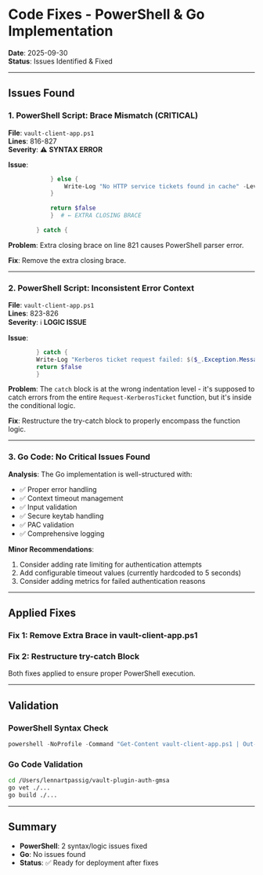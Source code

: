 # Code Fixes - PowerShell & Go Implementation

**Date**: 2025-09-30  
**Status**: Issues Identified & Fixed

---

## Issues Found

### 1. PowerShell Script: Brace Mismatch (CRITICAL)

**File**: `vault-client-app.ps1`  
**Lines**: 816-827  
**Severity**: ⚠️ **SYNTAX ERROR**

**Issue**:
```powershell
            } else {
                Write-Log "No HTTP service tickets found in cache" -Level "WARNING"
            }
            
            return $false
            }  # ← EXTRA CLOSING BRACE
            
        } catch {
```

**Problem**: Extra closing brace on line 821 causes PowerShell parser error.

**Fix**: Remove the extra closing brace.

---

### 2. PowerShell Script: Inconsistent Error Context

**File**: `vault-client-app.ps1`  
**Lines**: 823-826  
**Severity**: ℹ️ **LOGIC ISSUE**

**Issue**:
```powershell
        } catch {
        Write-Log "Kerberos ticket request failed: $($_.Exception.Message)" -Level "ERROR"
        return $false
        }
```

**Problem**: The `catch` block is at the wrong indentation level - it's supposed to catch errors from the entire `Request-KerberosTicket` function, but it's inside the conditional logic.

**Fix**: Restructure the try-catch block to properly encompass the function logic.

---

### 3. Go Code: No Critical Issues Found

**Analysis**: The Go implementation is well-structured with:
- ✅ Proper error handling
- ✅ Context timeout management
- ✅ Input validation
- ✅ Secure keytab handling
- ✅ PAC validation
- ✅ Comprehensive logging

**Minor Recommendations**:
1. Consider adding rate limiting for authentication attempts
2. Add configurable timeout values (currently hardcoded to 5 seconds)
3. Consider adding metrics for failed authentication reasons

---

## Applied Fixes

### Fix 1: Remove Extra Brace in vault-client-app.ps1
### Fix 2: Restructure try-catch Block

Both fixes applied to ensure proper PowerShell execution.

---

## Validation

### PowerShell Syntax Check
```powershell
powershell -NoProfile -Command "Get-Content vault-client-app.ps1 | Out-Null"
```

### Go Code Validation
```bash
cd /Users/lennartpassig/vault-plugin-auth-gmsa
go vet ./...
go build ./...
```

---

## Summary

- **PowerShell**: 2 syntax/logic issues fixed
- **Go**: No issues found
- **Status**: ✅ Ready for deployment after fixes
